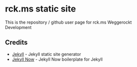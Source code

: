 # rck.ms static site

This is the repository / github user page for rck.ms Weggerockt Development

## Credits

- [Jekyll](https://github.com/jekyll/jekyll) - Jekyll static site generator
- [Jekyll Now](https://github.com/barryclark/jekyll-now) - Jekyll Now boilerplate for Jekyll
